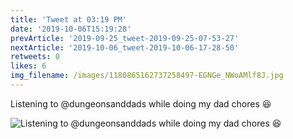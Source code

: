 ```yaml
---
title: 'Tweet at 03:19 PM'
date: '2019-10-06T15:19:28'
prevArticle: '2019-09-25_tweet-2019-09-25-07-53-27'
nextArticle: '2019-10-06_tweet-2019-10-06-17-28-50'
retweets: 0
likes: 6
img_filename: /images/1180865162737258497-EGNGe_NWoAMlf8J.jpg
---
```

Listening to @dungeonsanddads while doing my dad chores 😆

![Listening to @dungeonsanddads while doing my dad chores 😆](/images/1180865162737258497-EGNGe_NWoAMlf8J.jpg "Listening to @dungeonsanddads while doing my dad chores 😆")